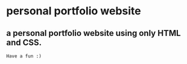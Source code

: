  # personal portfolio website



## a personal portfolio website using only HTML and CSS.


``` Have a fun :) ```